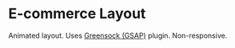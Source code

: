 # E-commerce Layout

Animated layout.
Uses [Greensock (GSAP)](https://greensock.com/gsap) plugin.
Non-responsive.